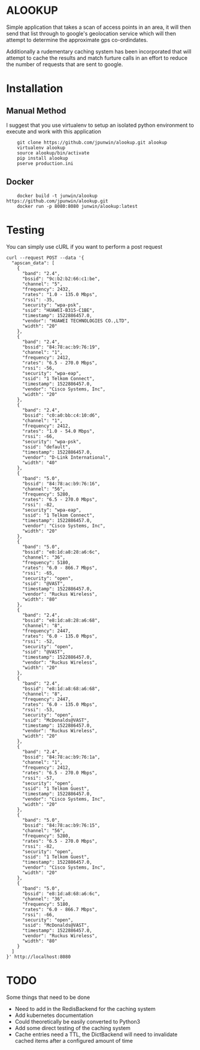 ALOOKUP
=======

Simple application that takes a scan of access points in an area, it will then send that list through to google's geolocation service which will then attempt to determine the approximate gps co-ordindates.

Additionally a rudementary caching system has been incorporated that will attempt to cache the results and match furture calls in an effort to reduce the number of requests that are sent to google.

Installation
============

## Manual Method

I suggest that you use virtualenv to setup an isolated python environment to execute and work with this application

```
	git clone https://github.com/jpunwin/alookup.git alookup
	virtualenv alookup
	source alookup/bin/activate
	pip install alookup
	pserve production.ini
```

## Docker

```
	docker build -t junwin/alookup https://github.com/jpunwin/alookup.git
	docker run -p 8080:8080 junwin/alookup:latest
```

Testing
=======

You can simply use cURL if you want to perform a post request

```
curl --request POST --data '{
  "apscan_data": [
    {
      "band": "2.4",
      "bssid": "9c:b2:b2:66:c1:be",
      "channel": "5",
      "frequency": 2432,
      "rates": "1.0 - 135.0 Mbps",
      "rssi": -35,
      "security": "wpa-psk",
      "ssid": "HUAWEI-B315-C1BE",
      "timestamp": 1522886457.0,
      "vendor": "HUAWEI TECHNOLOGIES CO.,LTD",
      "width": "20"
    },
    {
      "band": "2.4",
      "bssid": "84:78:ac:b9:76:19",
      "channel": "1",
      "frequency": 2412,
      "rates": "6.5 - 270.0 Mbps",
      "rssi": -56,
      "security": "wpa-eap",
      "ssid": "1 Telkom Connect",
      "timestamp": 1522886457.0,
      "vendor": "Cisco Systems, Inc",
      "width": "20"
    },
    {
      "band": "2.4",
      "bssid": "c0:a0:bb:c4:10:d6",
      "channel": "1",
      "frequency": 2412,
      "rates": "1.0 - 54.0 Mbps",
      "rssi": -66,
      "security": "wpa-psk",
      "ssid": "default",
      "timestamp": 1522886457.0,
      "vendor": "D-Link International",
      "width": "40"
    },
    {
      "band": "5.0",
      "bssid": "84:78:ac:b9:76:16",
      "channel": "56",
      "frequency": 5280,
      "rates": "6.5 - 270.0 Mbps",
      "rssi": -82,
      "security": "wpa-eap",
      "ssid": "1 Telkom Connect",
      "timestamp": 1522886457.0,
      "vendor": "Cisco Systems, Inc",
      "width": "20"
    },
    {
      "band": "5.0",
      "bssid": "e8:1d:a8:28:a6:6c",
      "channel": "36",
      "frequency": 5180,
      "rates": "6.0 - 866.7 Mbps",
      "rssi": -65,
      "security": "open",
      "ssid": "@VAST",
      "timestamp": 1522886457.0,
      "vendor": "Ruckus Wireless",
      "width": "80"
    },
    {
      "band": "2.4",
      "bssid": "e8:1d:a8:28:a6:68",
      "channel": "8",
      "frequency": 2447,
      "rates": "6.0 - 135.0 Mbps",
      "rssi": -52,
      "security": "open",
      "ssid": "@VAST",
      "timestamp": 1522886457.0,
      "vendor": "Ruckus Wireless",
      "width": "20"
    },
    {
      "band": "2.4",
      "bssid": "e8:1d:a8:68:a6:68",
      "channel": "8",
      "frequency": 2447,
      "rates": "6.0 - 135.0 Mbps",
      "rssi": -53,
      "security": "open",
      "ssid": "McDonalds@VAST",
      "timestamp": 1522886457.0,
      "vendor": "Ruckus Wireless",
      "width": "20"
    },
    {
      "band": "2.4",
      "bssid": "84:78:ac:b9:76:1a",
      "channel": "1",
      "frequency": 2412,
      "rates": "6.5 - 270.0 Mbps",
      "rssi": -57,
      "security": "open",
      "ssid": "1 Telkom Guest",
      "timestamp": 1522886457.0,
      "vendor": "Cisco Systems, Inc",
      "width": "20"
    },
    {
      "band": "5.0",
      "bssid": "84:78:ac:b9:76:15",
      "channel": "56",
      "frequency": 5280,
      "rates": "6.5 - 270.0 Mbps",
      "rssi": -82,
      "security": "open",
      "ssid": "1 Telkom Guest",
      "timestamp": 1522886457.0,
      "vendor": "Cisco Systems, Inc",
      "width": "20"
    },
    {
      "band": "5.0",
      "bssid": "e8:1d:a8:68:a6:6c",
      "channel": "36",
      "frequency": 5180,
      "rates": "6.0 - 866.7 Mbps",
      "rssi": -66,
      "security": "open",
      "ssid": "McDonalds@VAST",
      "timestamp": 1522886457.0,
      "vendor": "Ruckus Wireless",
      "width": "80"
    }
  ]
}' http://localhost:8080
```

TODO
====

Some things that need to be done
 - Need to add in the RedisBackend for the caching system
 - Add kubernetes documentation
 - Could theoretically be easily converted to Python3
 - Add some direct testing of the caching system
 - Cache entries need a TTL, the DictBackend will need to invalidate cached items after a configured amount of time